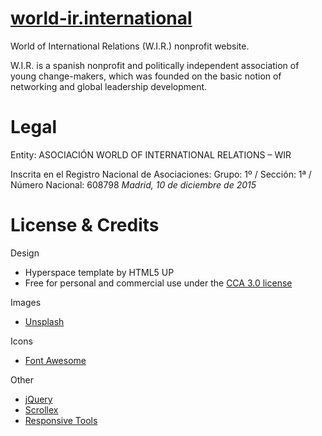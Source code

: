 # [world-ir.international](http://world-ir.international/)
World of International Relations (W.I.R.) nonprofit website.

W.I.R. is a spanish nonprofit and politically independent association of young change-makers, which was founded on the basic notion of networking and global leadership development.

# Legal

Entity: ASOCIACIÓN WORLD OF INTERNATIONAL RELATIONS – WIR

Inscrita en el Registro Nacional de Asociaciones: Grupo: 1º / Sección: 1ª / Número Nacional: 608798
_Madrid, 10 de diciembre de 2015_

# License & Credits

Design
* Hyperspace template by HTML5 UP
* Free for personal and commercial use under the [CCA 3.0 license](https://html5up.net/license)

Images
* [Unsplash](https://unsplash.com/)

Icons
* [Font Awesome](https://fontawesome.com/)

Other
* [jQuery](https://jquery.com/)
* [Scrollex](https://github.com/ajlkn/jquery.scrollex)
* [Responsive Tools](https://github.com/ajlkn/responsive-tools)
